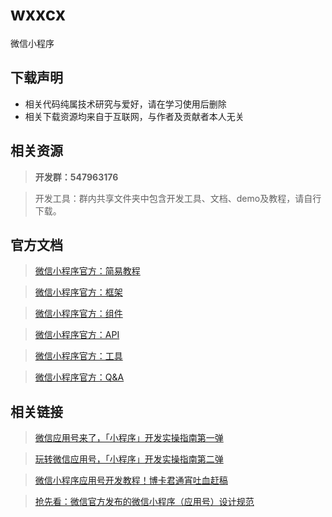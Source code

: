 # wxxcx
微信小程序
## 下载声明
<ul>
<li>相关代码纯属技术研究与爱好，请在学习使用后删除</li>
<li>相关下载资源均来自于互联网，与作者及贡献者本人无关</li>
</ul>

## 相关资源

>**开发群：547963176**

>开发工具：群内共享文件夹中包含开发工具、文档、demo及教程，请自行下载。

## 官方文档

>[微信小程序官方：简易教程](https://mp.weixin.qq.com/debug/wxadoc/dev/index.html "微信小程序官方：简易教程")

>[微信小程序官方：框架](https://mp.weixin.qq.com/debug/wxadoc/dev/framework/MINA.html?t=1474644083132 "微信小程序官方：框架")

>[微信小程序官方：组件](https://mp.weixin.qq.com/debug/wxadoc/dev/component/?t=1474644089682 "微信小程序官方：组件")

>[微信小程序官方：API](https://mp.weixin.qq.com/debug/wxadoc/dev/api/?t=1474644087418 "微信小程序官方：API")

>[微信小程序官方：工具](https://mp.weixin.qq.com/debug/wxadoc/dev/devtools/devtools.html?t=1474644084689 "微信小程序官方：工具")

>[微信小程序官方：Q&A](https://mp.weixin.qq.com/debug/wxadoc/dev/qa/qa.html?t=1474644089359 "微信小程序官方：Q&A")

## 相关链接
>[微信应用号来了，「小程序」开发实操指南第一弹](http://money.163.com/16/0923/17/C1LR72L8002580S6.html#from=keyscan "微信应用号来了，「小程序」开发实操指南第一弹")

>[玩转微信应用号，「小程序」开发实操指南第二弹](http://money.163.com/16/0924/07/C1NB19UP002580S6.html "玩转微信应用号，「小程序」开发实操指南第二弹")

>[微信小程序应用号开发教程！博卡君通宵吐血赶稿](http://www.cnblogs.com/ytkah/articles/5895785.html "微信小程序应用号开发教程！博卡君通宵吐血赶稿")

>[抢先看：微信官方发布的微信小程序（应用号）设计规范](http://www.digitaling.com/articles/30803.html "抢先看：微信官方发布的微信小程序（应用号）设计规范")

  

